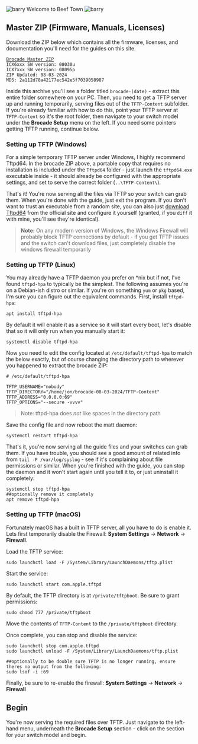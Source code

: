 ![barry](store/barrysmallflip.png) Welcome to Beef Town ![barry](store/barrysmall.png)

## Master ZIP (Firmware, Manuals, Licenses)
Download the ZIP below which contains all the firmware, licenses, and documentation you'll need for the guides on this site.

[```Brocade Master ZIP```](store/brocade-08-03-2024.zip)  
```ICX6xxx SW version: 08030u```  
```ICX7xxx SW version: 08095p```  
```ZIP Updated: 08-03-2024```  
```MD5: 2a112d78a42177ec542e5f7039058987```  

Inside this archive you'll see a folder titled `brocade-(date)` - extract this entire folder somewhere on your PC. Then, you need to get a TFTP server up and running temporarily, serving files out of the `TFTP-Content` subfolder. If you're already familiar with how to do this, point your TFTP server at `TFTP-Content` so it's the root folder, then navigate to your switch model under the **Brocade Setup** menu on the left. If you need some pointers getting TFTP running, continue below.

### Setting up TFTP (Windows)
For a simple temporary TFTP server under Windows, I highly recommend Tftpd64. In the brocade ZIP above, a portable copy that requires no installation is included under the `Tftpd64` folder - just launch the `tftpd64.exe` executable inside - it should already be configured with the appropriate settings, and set to serve the correct folder (`..\TFTP-Content\`).

That's it! You're now serving all the files via TFTP so your switch can grab them. When you're done with the guide, just exit the program. If you don't want to trust an executable from a random site, you can also just [download Tftpd64](https://pjo2.github.io/tftpd64/) from the official site and configure it yourself (granted, if you `diff` it with mine, you'll see they're identical).
>**Note:** On any modern version of Windows, the Windows Firewall will probably block TFTP connections by default - if you get TFTP issues and the switch can't download files, just completely disable the windows firewall temporarily 

### Setting up TFTP (Linux)
You may already have a TFTP daemon you prefer on *nix but if not, I've found `tftpd-hpa` to typically be the simplest. The following assumes you're on a Debian-ish distro or similar. If you're on something `yum` or `pkg` based, I'm sure you can figure out the equivalent commands. First, install `tftpd-hpa`:
```
apt install tftpd-hpa
```
By default it will enable it as a service so it will start every boot, let's disable that so it will only run when you manually start it:
```
systemctl disable tftpd-hpa
```
Now you need to edit the config located at `/etc/default/tftpd-hpa` to match the below exactly, but of course changing the directory path to wherever you happened to extract the brocade ZIP:
```
# /etc/default/tftpd-hpa

TFTP_USERNAME="nobody"
TFTP_DIRECTORY="/home/jon/brocade-08-03-2024/TFTP-Content"
TFTP_ADDRESS="0.0.0.0:69"
TFTP_OPTIONS="--secure -vvvv"
```
>Note: tftpd-hpa does *not* like spaces in the directory path  

Save the config file and now reboot the matt daemon:

```
systemctl restart tftpd-hpa
```
That's it, you're now serving all the guide files and your switches can grab them. If you have trouble, you should see a good amount of related info from `tail -F /var/log/syslog` - see if it's complaining about file permissions or similar. When you're finished with the guide, you can stop the daemon and it won't start again until you tell it to, or just uninstall it completely:
```
systemctl stop tftpd-hpa
##optionally remove it completely
apt remove tftpd-hpa
```

### Setting up TFTP (macOS)
Fortunately macOS has a built in TFTP server, all you have to do is enable it. Lets first temporarily disable the Firewall: **System Settings** -> **Network** -> **Firewall**.

Load the TFTP service:
```
sudo launchctl load -F /System/Library/LaunchDaemons/tftp.plist
```
Start the service:
```
sudo launchctl start com.apple.tftpd
```
By default, the TFTP directory is at `/private/tftpboot`. Be sure to grant permissions:
```
sudo chmod 777 /private/tftpboot
```
Move the contents of `TFTP-Content` to the `/private/tftpboot` directory.

Once complete, you can stop and disable the service:
```
sudo launchctl stop com.apple.tftpd
sudo launchctl unload -F /System/Library/LaunchDaemons/tftp.plist

##optionally to be double sure TFTP is no longer running, ensure theres no output from the following:
sudo lsof -i :69
```

Finally, be sure to re-enable the firewall: **System Settings** -> **Network** -> **Firewall**


## Begin
You're now serving the required files over TFTP. Just navigate to the left-hand menu, underneath the **Brocade Setup** section - click on the section for your switch model and begin.
